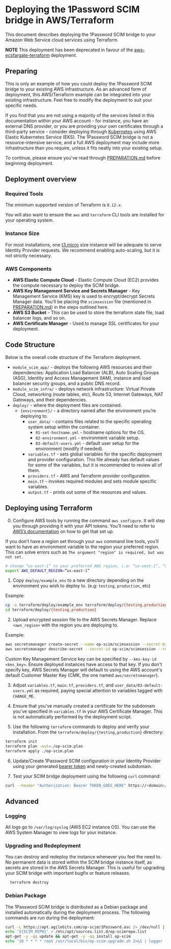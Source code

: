 # Deploying the 1Password SCIM bridge in AWS/Terraform

This document describes deploying the 1Password SCIM bridge to your Amazon Web Service cloud services using Terraform.

**NOTE** This deployment has been deprecated in favour of the [aws-ecsfargate-terraform](../aws-ecsfargate-terraform) deployment.

## Preparing

This is only an example of how you could deploy the 1Password SCIM bridge to your existing AWS infrastructure. As an advanced form of deployment, this AWS/Terraform example can be integrated into your existing infrastructure. Feel free to modify the deployment to suit your specific needs.

If you find that you are not using a majority of the services listed in this documentation within your AWS account - for instance, you have an external DNS provider, or you are providing your own certificates through a third-party service - consider deploying through [Kubernetes](https://github.com/1Password/scim-examples/tree/master/kubernetes/README.md) using AWS Elastic Kubernetes Service (EKS). The 1Password SCIM bridge is not a resource-intensive service, and a full AWS deployment may include more infrastructure than you require, unless it fits neatly into your existing setup.

To continue, please ensure you've read through [PREPARATION.md](../PREPARATION.md) before beginning deployment.

## Deployment overview

### Required Tools

The minimum supported version of Terraform is `0.12.x`.

You will also want to ensure the `aws` and `terraform` CLI tools are installed for your operating system.

### Instance Size

For most installations, one [t3.micro](https://github.com/1Password/scim-examples/tree/master/aws-terraform/terraform/deploy/example_env/variables.tf#L96) size instance will be adequate to serve Identity Provider requests. We recommend enabling auto-scaling, but it is not strictly necessary.

### AWS Components

* **AWS Elastic Compute Cloud** - Elastic Compute Cloud (EC2) provides the compute necessary to deploy the SCIM bridge.
* **AWS Key Management Service and Secrets Manager** - Key Management Service (KMS) key is used to encrypt/decrypt Secrets Manager data. You’ll be placing the `scimsession` file (mentioned in [PREPARATION.md](/PREPARATION.md)) in the steps outlined here.
* **AWS S3 Bucket** - This can be used to store the terraform state file, load balancer logs, and so on.
* **AWS Certificate Manager** - Used to manage SSL certificates for your deployment.

## Code Structure

Below is the overall code structure of the Terraform deployment.

- `module_scim_app/` - deploys the following AWS resources and their dependencies: Application Load Balancer (ALB), Auto Scaling Groups (ASG), Identity and Access Management (IAM), instance and load balancer security groups, and a public DNS record.
- `module_scim_infra/` - deploys network infrastructure: Virtual Private Cloud, networking (route tables, etc), Route 53, Internet Gateways, NAT Gateways, and their dependencies.
- `deploy/` - where the deployment files are contained.
    - `{environment}/` - a directory named after the environment you’re deploying to.
        - `user_data/` - contains files related to the specific operating system setup within the container.
            - `01-set-hostname.yml` - hostname options for the OS.
            - `02-environment.yml` - environment variable setup.
            - `03-default-users.yml` - default user setup for the environment (modify if needed).
        - `variables.tf` - sets global variables for the specific deployment and provider configuration. This file already has default values for some of the variables, but it is recommended to review all of them.
        - `providers.tf` - AWS and Terraform provider configuration.
        - `main.tf` - invokes required modules and sets module specific variables.
        - `output.tf` - prints out some of the resources and values.


## Deploying using Terraform

0. Configure AWS tools by running the command `aws configure`. It will step you through providing it with your API tokens. You’ll need to refer to [AWS’s documentation](https://docs.aws.amazon.com/cli/latest/userguide/cli-configure-quickstart.html) on how to get that set up.

If you don’t have a region set through your `aws` command line tools, you’ll want to have an environment variable to the region your preferred region. This can solve errors such as `The argument "region" is required, but was not set.`

```bash
# change “us-east-1” to your preferred AWS region, i.e: “us-west-1”, “us-central-1”, etc.
export AWS_DEFAULT_REGION=”us-east-1”
```

1. Copy `deploy/example_env` to a new directory depending on the environment you wish to deploy to. (e.g: `testing`, `production`, etc)

Example:
```bash
cp -a terraform/deploy/example_env terraform/deploy/{testing,production}
cd terraform/deploy/{testing,production}
```

2. Upload encrypted session file to the AWS Secrets Manager. Replace `<aws_region>` with the region you are deploying to.

Example:
```bash
aws secretsmanager create-secret --name op-scim/scimsession --secret-binary file:///path/to/scimsession --region <aws_region> --cli-binary-format raw-in-base64-out
aws secretsmanager describe-secret --secret-id op-scim/scimsession --region <aws_region>
```

Custom Key Management Service key can be specified by `--kms-key-id <kms_key>`. Ensure deployed instances have access to that key. If you don't specify key, AWS Secrets Manager will default to using the AWS account's default Customer Master Key (CMK, the one named `aws/secretsmanager`).

3. Adjust `variables.tf`, `main.tf`, `providers.tf`, and `user_data/03-default-users.yml` as required, paying special attention to variables tagged with `CHANGE_ME`.

4. Ensure that you've manually created a certificate for the subdomain you've specified in `variables.tf` in your AWS Certificate Manager. This is not automatically performed by the deployment script.

5. Use the following `terraform` commands to deploy and verify your installation. From the `terraform/deploy/{testing,production}` directory:

```bash
terraform init
terraform plan -out=./op-scim.plan
terraform apply ./op-scim.plan
```

6. Update/Create 1Password SCIM configuration in your Identity Provider using your generated [bearer token](/PREPARATION.md) and newly-created subdomain.

7. Test your SCIM bridge deployment using the following `curl` command:

```bash
curl --header "Authorization: Bearer TOKEN_GOES_HERE" https://<domain>/scim/Users
```

## Advanced

### Logging

All logs go to `/var/log/syslog` (AWS EC2 instance OS). You can use the AWS System Manager to view logs for your instance.

### Upgrading and Redeployment

You can destroy and redeploy the instance whenever you feel the need to. No permanent data is stored within the SCIM bridge instance itself, as secrets are stored in the AWS Secrets Manager. This is useful for upgrading your SCIM bridge with important bugfix or feature releases.

```bash
  terraform destroy
```

### Debian Package

The 1Password SCIM bridge is distributed as a Debian package and installed automatically during the deployment process. The following commands are run during the deployment:

```bash
curl -L https://apt.agilebits.com/op-scim/1Password.asc 2> /dev/null | apt-key add -
echo '${SCIM_REPO}' > /etc/apt/sources.list.d/op-scimrepo.list
apt-get -y -qq update && apt-get -y -qq install op-scim
echo '10 * * * * root /usr/local/bin/op-scim-upgrade.sh 2>&1 | logger -t op-scim-deploy-cron' > /etc/cron.d/50_op-scim && chmod 0644 /etc/cron.d/50_op-scim
```
